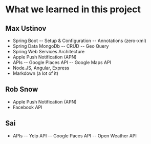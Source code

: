 
What we learned in this project
==============================

Max Ustinov
-------------

- Spring Boot
-- Setup & Configuration
-- Annotations (zero-xml)
- Spring Data MongoDb
-- CRUD
-- Geo Query
- Spring Web Services Architecture
- Apple Push Notification (APN)
- APIs
-- Google Places API
-- Google Maps API
- Node.JS, Angular, Express
- Markdown (a lot of it)


Rob Snow
-----------

- Apple Push Notification (APN)
- Facebook API



Sai
---------

- APIs
-- Yelp API
-- Google Paces API
-- Open Weather API
